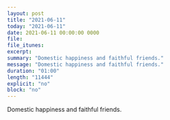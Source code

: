 ```yaml
---
layout: post
title: "2021-06-11"
today: "2021-06-11"
date: 2021-06-11 00:00:00 0000
file:
file_itunes:
excerpt:
summary: "Domestic happiness and faithful friends."
message: "Domestic happiness and faithful friends."
duration: "01:00"
length: "11444"
explicit: "no"
block: "no"
---
```

Domestic happiness and faithful friends.

